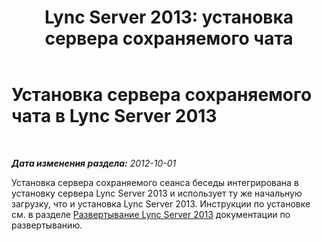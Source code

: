 ﻿---
title: 'Lync Server 2013: установка сервера сохраняемого чата'
TOCTitle: Установка сервера сохраняемого чата
ms:assetid: 58a17327-5896-4f03-8009-cad28f2ea36f
ms:mtpsurl: https://technet.microsoft.com/ru-ru/library/JJ204918(v=OCS.15)
ms:contentKeyID: 49309844
ms.date: 05/19/2016
mtps_version: v=OCS.15
ms.translationtype: HT
---

# Установка сервера сохраняемого чата в Lync Server 2013

 

_**Дата изменения раздела:** 2012-10-01_

Установка сервера сохраняемого сеанса беседы интегрирована в установку сервера Lync Server 2013 и использует ту же начальную загрузку, что и установка Lync Server 2013. Инструкции по установке см. в разделе [Развертывание Lync Server 2013](lync-server-2013-deploying-lync-server.md) документации по развертыванию.

